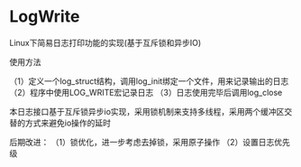 # LogWrite
Linux下简易日志打印功能的实现(基于互斥锁和异步IO)

使用方法

（1）定义一个log_struct结构，调用log_init绑定一个文件，用来记录输出的日志
（2）程序中使用LOG_WRITE宏记录日志
（3）日志使用完毕后调用log_close

本日志接口基于互斥锁异步io实现，采用锁机制来支持多线程，采用两个缓冲区交替的方式来避免io操作的延时


后期改进：
（1）锁优化，进一步考虑去掉锁，采用原子操作
（2）设置日志优先级
